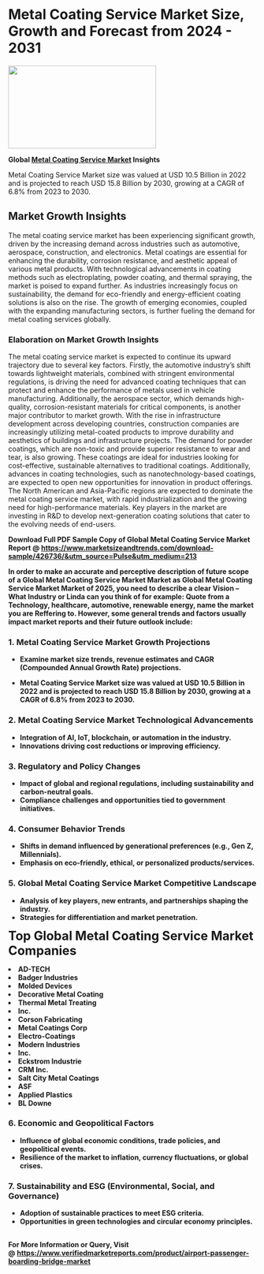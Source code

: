 <H1>Metal Coating Service Market Size, Growth and Forecast from 2024 - 2031</H1><img class="aligncenter size-medium wp-image-584254" src="https://thirdeyenews.in/wp-content/uploads/2024/09/Global-Market-Research-300x168.jpeg" alt="" width="300" height="168" /><p><strong>Global&nbsp;<a href="https://www.marketsizeandtrends.com/download-sample/426736/&amp;utm_source=Pulse&amp;utm_medium=213">Metal Coating Service Market</a> Insights</strong></p><p>Metal Coating Service Market size was valued at USD 10.5 Billion in 2022 and is projected to reach USD 15.8 Billion by 2030, growing at a CAGR of 6.8% from 2023 to 2030.</p><p><h2>Market Growth Insights</h2> The metal coating service market has been experiencing significant growth, driven by the increasing demand across industries such as automotive, aerospace, construction, and electronics. Metal coatings are essential for enhancing the durability, corrosion resistance, and aesthetic appeal of various metal products. With technological advancements in coating methods such as electroplating, powder coating, and thermal spraying, the market is poised to expand further. As industries increasingly focus on sustainability, the demand for eco-friendly and energy-efficient coating solutions is also on the rise. The growth of emerging economies, coupled with the expanding manufacturing sectors, is further fueling the demand for metal coating services globally. <p><strong></strong></p> <h3>Elaboration on Market Growth Insights</h3> The metal coating service market is expected to continue its upward trajectory due to several key factors. Firstly, the automotive industry’s shift towards lightweight materials, combined with stringent environmental regulations, is driving the need for advanced coating techniques that can protect and enhance the performance of metals used in vehicle manufacturing. Additionally, the aerospace sector, which demands high-quality, corrosion-resistant materials for critical components, is another major contributor to market growth. With the rise in infrastructure development across developing countries, construction companies are increasingly utilizing metal-coated products to improve durability and aesthetics of buildings and infrastructure projects. The demand for powder coatings, which are non-toxic and provide superior resistance to wear and tear, is also growing. These coatings are ideal for industries looking for cost-effective, sustainable alternatives to traditional coatings. Additionally, advances in coating technologies, such as nanotechnology-based coatings, are expected to open new opportunities for innovation in product offerings. The North American and Asia-Pacific regions are expected to dominate the metal coating service market, with rapid industrialization and the growing need for high-performance materials. Key players in the market are investing in R&D to develop next-generation coating solutions that cater to the evolving needs of end-users. <p><strong></p><p><span class=""><strong>Download Full PDF Sample Copy of Global Metal Coating Service Market Report</strong> @ <a href="https://www.marketsizeandtrends.com/download-sample/426736/&amp;utm_source=Pulse&amp;utm_medium=213" target="_blank">https://www.marketsizeandtrends.com/download-sample/426736/&amp;utm_source=Pulse&amp;utm_medium=213</a></span></p><p>In order to make an accurate and perceptive description of future scope of a Global&nbsp;Metal Coating Service Market Market as Global&nbsp;Metal Coating Service Market Market of 2025, you need to describe a clear Vision &ndash; What Industry or Linda can you think of for example: Quote from a Technology, healthcare, automotive, renewable energy, name the market you are Reffering to. However, some general trends and factors usually impact market reports and their future outlook include:</p><h3>1.&nbsp;<strong>Metal Coating Service Market Growth Projections</strong></h3><ul><li>Examine market size trends, revenue estimates and CAGR (Compounded Annual Growth Rate) projections.</li><li><p>Metal Coating Service Market size was valued at USD 10.5 Billion in 2022 and is projected to reach USD 15.8 Billion by 2030, growing at a CAGR of 6.8% from 2023 to 2030.</p></li></ul><h3>2.&nbsp;<strong>Metal Coating Service Market Technological Advancements</strong></h3><ul><li>Integration of AI, IoT, blockchain, or automation in the industry.</li><li>Innovations driving cost reductions or improving efficiency.</li></ul><h3>3.&nbsp;<strong>Regulatory and Policy Changes</strong></h3><ul><li>Impact of global and regional regulations, including sustainability and carbon-neutral goals.</li><li>Compliance challenges and opportunities tied to government initiatives.</li></ul><h3>4.&nbsp;<strong>Consumer Behavior Trends</strong></h3><ul><li>Shifts in demand influenced by generational preferences (e.g., Gen Z, Millennials).</li><li>Emphasis on eco-friendly, ethical, or personalized products/services.</li></ul><h3>5.&nbsp;<strong>Global Metal Coating Service Market Competitive Landscape</strong></h3><ul><li>Analysis of key players, new entrants, and partnerships shaping the industry.</li><li>Strategies for differentiation and market penetration.</li></ul><p data-pm-slice="1 1 []"><span style="color: inherit; font-family: inherit; font-size: 25px;">Top Global Metal Coating Service Market Companies</span></p><div class="" data-test-id=""><p><li>AD-TECH</li><li> Badger Industries</li><li> Molded Devices</li><li> Decorative Metal Coating</li><li> Thermal Metal Treating</li><li> Inc.</li><li> Corson Fabricating</li><li> Metal Coatings Corp</li><li> Electro-Coatings</li><li> Modern Industries</li><li> Inc.</li><li> Eckstrom Industrie</li><li> CRM Inc.</li><li> Salt City Metal Coatings</li><li> ASF</li><li> Applied Plastics</li><li> BL Downe</li></p></div><h3>6.&nbsp;<strong>Economic and Geopolitical Factors</strong></h3><ul><li>Influence of global economic conditions, trade policies, and geopolitical events.</li><li>Resilience of the market to inflation, currency fluctuations, or global crises.</li></ul><h3>7.&nbsp;<strong>Sustainability and ESG (Environmental, Social, and Governance)</strong></h3><ul><li>Adoption of sustainable practices to meet ESG criteria.</li><li>Opportunities in green technologies and circular economy principles.</li></ul><h2><strong style="font-size: 14px;">For More Information or Query, Visit @&nbsp;</strong><a style="background-color: #ffffff; font-size: 14px;" href="https://www.marketsizeandtrends.com/report/metal-coating-service-market/" target="_blank">https://www.verifiedmarketreports.com/product/airport-passenger-boarding-bridge-market</a></h2>
